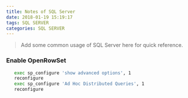 ```yaml
---
title: Notes of SQL Server
date: 2018-01-19 15:19:17
tags: SQL SERVER
categories: SQL SERVER
---
```

> Add some common usage of SQL Server here for quick reference.
<!--more-->

### Enable OpenRowSet ###
```bash
   exec sp_configure 'show advanced options', 1
   reconfigure
   exec sp_configure 'Ad Hoc Distributed Queries', 1
   reconfigure
```
